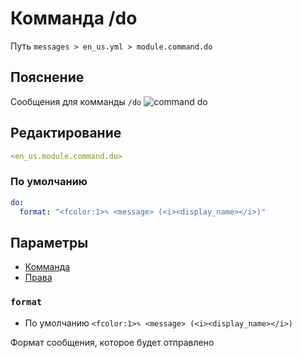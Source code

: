 # Комманда /do
Путь `messages > en_us.yml > module.command.do`

## Пояснение
Сообщения для комманды `/do`
![command do](/commanddo.png)

## Редактирование
```yaml
<en_us.module.command.do>
```

### По умолчанию
```yaml
do:
  format: "<fcolor:1>✎ <message> (<i><display_name></i>)"
```

## Параметры

- [Комманда](/ru/commands/module/command/do/)
- [Права](/ru/permissions/module/command/do/)

### `format`
- По умолчанию `<fcolor:1>✎ <message> (<i><display_name></i>)`

Формат сообщения, которое будет отправлено

